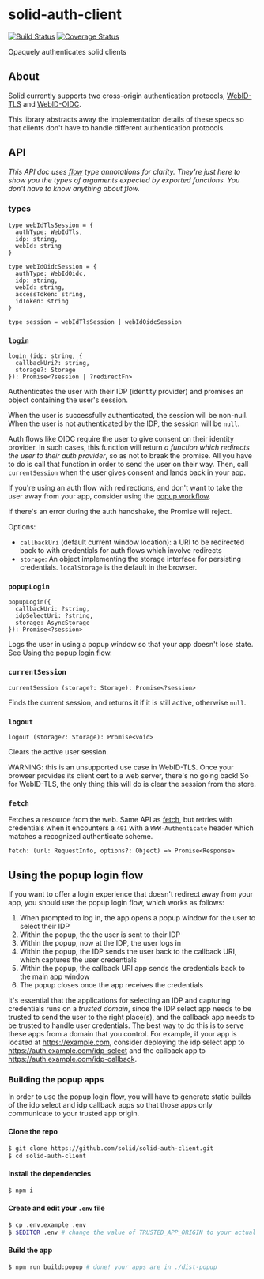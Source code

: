 # solid-auth-client

[![Build Status](https://travis-ci.org/solid/solid-auth-client.svg?branch=master)](https://travis-ci.org/solid/solid-auth-client)
[![Coverage Status](https://coveralls.io/repos/github/solid/solid-auth-client/badge.svg?branch=master)](https://coveralls.io/github/solid/solid-auth-client?branch=master)

Opaquely authenticates solid clients

## About

Solid currently supports two cross-origin authentication protocols,
[WebID-TLS](https://www.w3.org/2005/Incubator/webid/spec/tls/) and
[WebID-OIDC](https://github.com/solid/webid-oidc-spec).

This library abstracts away the implementation details of these specs so that
clients don't have to handle different authentication protocols.

## API

*This API doc uses [flow](https://flow.org/) type annotations for clarity.
They're just here to show you the types of arguments expected by exported
functions.  You don't have to know anything about flow.*

### types

```
type webIdTlsSession = {
  authType: WebIdTls,
  idp: string,
  webId: string
}

type webIdOidcSession = {
  authType: WebIdOidc,
  idp: string,
  webId: string,
  accessToken: string,
  idToken: string
}

type session = webIdTlsSession | webIdOidcSession
```

### `login`

```
login (idp: string, {
  callbackUri?: string,
  storage?: Storage
}): Promise<?session | ?redirectFn>
```

Authenticates the user with their IDP (identity provider) and promises an object
containing the user's session.

When the user is successfully authenticated, the session will be non-null.  When
the user is not authenticated by the IDP, the session will be `null`.

Auth flows like OIDC require the user to give consent on their identity
provider.  In such cases, this function will return _a function which redirects the user to their auth
provider_, so as not to break the promise.  All you have to do is call that function in order to send the user on their way.  Then, call
`currentSession` when the user gives consent and lands back in your app.

If you're using an auth flow with redirections, and don't want to take the user
away from your app, consider using the [popup workflow](#Using-the-popup-login-flow).

If there's an error during the auth handshake, the Promise will reject.

Options:
- `callbackUri` (default current window location): a URI to be redirected back
  to with credentials for auth flows which involve redirects
- `storage`: An object implementing the storage interface for persisting
  credentials.  `localStorage` is the default in the browser.

### `popupLogin`

```
popupLogin({
  callbackUri: ?string,
  idpSelectUri: ?string,
  storage: AsyncStorage
}): Promise<?session>
```

Logs the user in using a popup window so that your app doesn't lose state.  See [Using the popup login flow](#Using-the-popup-login-flow).

### `currentSession`

```
currentSession (storage?: Storage): Promise<?session>
```

Finds the current session, and returns it if
it is still active, otherwise `null`.

### `logout`

```
logout (storage?: Storage): Promise<void>
```

Clears the active user session.

WARNING: this is an unsupported use case in WebID-TLS.  Once your browser
provides its client cert to a web server, there's no going back!  So for
WebID-TLS, the only thing this will do is clear the session from the store.

### `fetch`

Fetches a resource from the web.  Same API as
[fetch](https://fetch.spec.whatwg.org/), but retries with credentials when it
encounters a `401` with a `WWW-Authenticate` header which matches a recognized
authenticate scheme.

```
fetch: (url: RequestInfo, options?: Object) => Promise<Response>
```

## Using the popup login flow

If you want to offer a login experience that doesn't redirect away from your app, you should use the popup login flow, which works as follows:

1. When prompted to log in, the app opens a popup window for the user to select their IDP
2. Within the popup, the the user is sent to their IDP
3. Within the popup, now at the IDP, the user logs in
3. Within the popup, the IDP sends the user back to the callback URI, which captures the user credentials
4. Within the popup, the callback URI app sends the credentials back to the main app window
5. The popup closes once the app receives the credentials

It's essential that the applications for selecting an IDP and capturing credentials runs on a *trusted domain*, since the IDP select app needs to be trusted to send the user to the right place(s), and the callback app needs to be trusted to handle user credentials.  The best way to do this is to serve these apps from a domain that you control.  For example, if your app is located at https://example.com, consider deploying the idp select app to https://auth.example.com/idp-select and the callback app to https://auth.example.com/idp-callback.

### Building the popup apps

In order to use the popup login flow, you will have to generate static builds of the idp select and idp callback apps so that those apps only communicate to your trusted app origin.

#### Clone the repo

```sh
$ git clone https://github.com/solid/solid-auth-client.git
$ cd solid-auth-client
```

#### Install the dependencies

```sh
$ npm i
```

#### Create and edit your `.env` file

```sh
$ cp .env.example .env
$ $EDITOR .env # change the value of TRUSTED_APP_ORIGIN to your actual app origin
```

#### Build the app
```sh
$ npm run build:popup # done! your apps are in ./dist-popup
```
